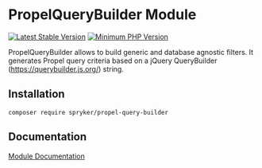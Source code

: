 # PropelQueryBuilder Module
[![Latest Stable Version](https://poser.pugx.org/spryker/propel-query-builder/v/stable.svg)](https://packagist.org/packages/spryker/propel-query-builder)
[![Minimum PHP Version](https://img.shields.io/badge/php-%3E%3D%207.3-8892BF.svg)](https://php.net/)

PropelQueryBuilder allows to build generic and database agnostic filters. It generates Propel query criteria based on a jQuery QueryBuilder (https://querybuilder.js.org/) string.

## Installation

```
composer require spryker/propel-query-builder
```

## Documentation

[Module Documentation](https://academy.spryker.com/developing_with_spryker/module_guide/modules.html)
